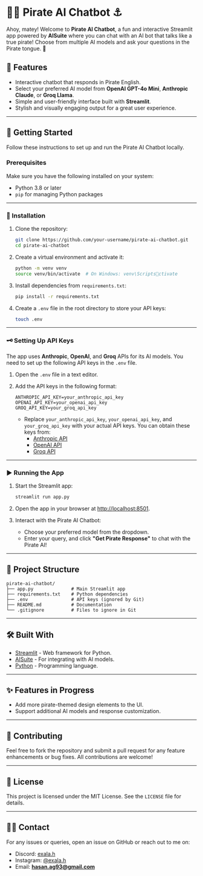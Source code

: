 
# 🏴‍☠️ Pirate AI Chatbot ⚓

Ahoy, matey! Welcome to **Pirate AI Chatbot**, a fun and interactive Streamlit app powered by **AISuite** where you can chat with an AI bot that talks like a true pirate! Choose from multiple AI models and ask your questions in the Pirate tongue. 🦜

## 📖 Features
- Interactive chatbot that responds in Pirate English.
- Select your preferred AI model from **OpenAI GPT-4o Mini**, **Anthropic Claude**, or **Groq Llama**.
- Simple and user-friendly interface built with **Streamlit**.
- Stylish and visually engaging output for a great user experience.

---

## 🚀 Getting Started

Follow these instructions to set up and run the Pirate AI Chatbot locally.

### Prerequisites

Make sure you have the following installed on your system:
- Python 3.8 or later
- `pip` for managing Python packages

---

### 🔧 Installation

1. Clone the repository:
   ```bash
   git clone https://github.com/your-username/pirate-ai-chatbot.git
   cd pirate-ai-chatbot
   ```

2. Create a virtual environment and activate it:
   ```bash
   python -m venv venv
   source venv/bin/activate  # On Windows: venv\Scriptsctivate
   ```

3. Install dependencies from `requirements.txt`:
   ```bash
   pip install -r requirements.txt
   ```

4. Create a `.env` file in the root directory to store your API keys:
   ```bash
   touch .env
   ```

---

### 🗝️ Setting Up API Keys

The app uses **Anthropic**, **OpenAI**, and **Groq** APIs for its AI models. You need to set up the following API keys in the `.env` file.

1. Open the `.env` file in a text editor.
2. Add the API keys in the following format:
   ```env
   ANTHROPIC_API_KEY=your_anthropic_api_key
   OPENAI_API_KEY=your_openai_api_key
   GROQ_API_KEY=your_groq_api_key
   ```

   - Replace `your_anthropic_api_key`, `your_openai_api_key`, and `your_groq_api_key` with your actual API keys. You can obtain these keys from:
     - [Anthropic API](https://www.anthropic.com/)
     - [OpenAI API](https://platform.openai.com/)
     - [Groq API](https://groq.com/)

---

### ▶️ Running the App

1. Start the Streamlit app:
   ```bash
   streamlit run app.py
   ```

2. Open the app in your browser at [http://localhost:8501](http://localhost:8501).

3. Interact with the Pirate AI Chatbot:
   - Choose your preferred model from the dropdown.
   - Enter your query, and click **"Get Pirate Response"** to chat with the Pirate AI!

---

## 📂 Project Structure

```
pirate-ai-chatbot/
├── app.py              # Main Streamlit app
├── requirements.txt    # Python dependencies
├── .env                # API keys (ignored by Git)
├── README.md           # Documentation
└── .gitignore          # Files to ignore in Git
```

---

## 🛠️ Built With

- [Streamlit](https://streamlit.io/) - Web framework for Python.
- [AISuite](https://aisuite.docs.example.com) - For integrating with AI models.
- [Python](https://www.python.org/) - Programming language.

---

## ✨ Features in Progress
- Add more pirate-themed design elements to the UI.
- Support additional AI models and response customization.

---

## 🤝 Contributing

Feel free to fork the repository and submit a pull request for any feature enhancements or bug fixes. All contributions are welcome!

---

## 📜 License

This project is licensed under the MIT License. See the `LICENSE` file for details.

---

## 🏴‍☠️ Contact

For any issues or queries, open an issue on GitHub or reach out to me on:

- Discord: [exala.h](https://discord.com/users/exala.h)
- Instagram: [@exala.h](https://www.instagram.com/exala.h/)
- Email: **hasan.ag93@gmail.com**
